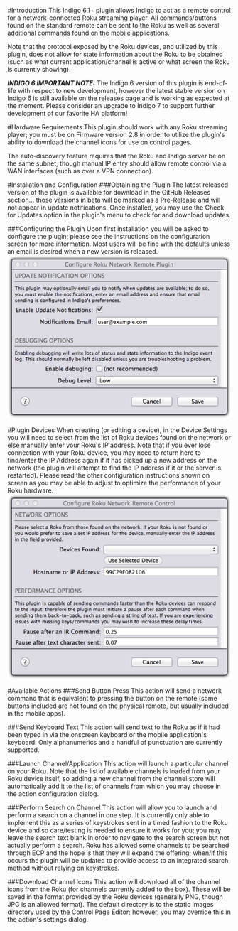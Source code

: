 #Introduction
This Indigo 6.1+ plugin allows Indigo to act as a remote control for a network-connected Roku streaming player. All commands/buttons found on the standard remote can be sent to the Roku as well as several additional commands found on the mobile applications.

Note that the protocol exposed by the Roku devices, and utilized by this plugin, does not allow for state information about the Roku to be obtained (such as what current application/channel is active or what screen the Roku is currently showing).

_**INDIGO 6 IMPORTANT NOTE:**_ The Indigo 6 version of this plugin is end-of-life with respect to new development, however the latest stable version on Indigo 6 is still available on the releases page and is working as expected at the moment. Please consider an upgrade to Indigo 7 to support further development of our favorite HA platform!

#Hardware Requirements
This plugin should work with any Roku streaming player; you must be on Firmware version 2.8 in order to utilize the plugin's ability to download the channel icons for use on control pages.

The auto-discovery feature requires that the Roku and Indigo server be on the same subnet, though manual IP entry should allow remote control via a WAN interfaces (such as over a VPN connection).

#Installation and Configuration
###Obtaining the Plugin
The latest released version of the plugin is available for download in the GitHub Releases section... those versions in beta will be marked as a Pre-Release and will not appear in update notifications. Once installed, you may use the Check for Updates option in the plugin's menu to check for and download updates.

###Configuring the Plugin
Upon first installation you will be asked to configure the plugin; please see the instructions on the configuration screen for more information. Most users will be fine with the defaults unless an email is desired when a new version is released.
![](<Documentation/Doc-Images/PluginConfigurationScreen.png>)

#Plugin Devices
When creating (or editing a device), in the Device Settings you will need to select from the list of Roku devices found on the network or else manually enter your Roku's IP address. Note that if you ever lose connection with your Roku device, you may need to return here to find/enter the IP Address again if it has picked up a new address on the network (the plugin will attempt to find the IP address if it or the server is restarted). Please read the other configuration instructions shown on screen as you may be able to adjust to optimize the performance of your Roku hardware.
![](<Documentation/Doc-Images/EditDeviceSettings.png>)

#Available Actions
###Send Button Press
This action will send a network command that is equivalent to pressing the button on the remote (some buttons included are not found on the physical remote, but usually included in the mobile apps).

###Send Keyboard Text
This action will send text to the Roku as if it had been typed in via the onscreen keyboard or the mobile application's keyboard. Only alphanumerics and a handful of punctuation are currently supported.

###Launch Channel/Application
This action will launch a particular channel on your Roku. Note that the list of available channels is loaded from your Roku device itself, so adding a new channel from the channel store will automatically add it to the list of channels from which you may choose in the action configuration dialog.

###Perform Search on Channel
This action will allow you to launch and perform a search on a channel in one step. It is currently only able to implement this as a series of keystrokes sent in a timed fashion to the Roku device and so care/testing is needed to ensure it works for you; you may leave the search text blank in order to navigate to the search screen but not actually perform a search. Roku has allowed some channels to be searched through ECP and the hope is that they will expand the offering; when/if this occurs the plugin will be updated to provide access to an integrated search method without relying on keystrokes.

###Download Channel Icons
This action will download all of the channel icons from the Roku (for channels currently added to the box). These will be saved in the format provided by the Roku devices (generally PNG, though JPG is an allowed format). The default directory is to the static images directory used by the Control Page Editor; however, you may override this in the action's settings dialog.
